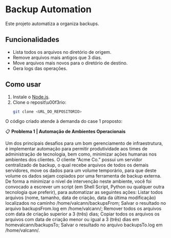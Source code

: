 # Backup Automation

Este projeto automatiza a organiza backups.

## Funcionalidades
- Lista todos os arquivos no diretório de origem.
- Remove arquivos mais antigos que 3 dias.
- Move arquivos mais novos para o diretório de destino.
- Gera logs das operações.

## Como usar
1. Instale o [Node.js](https://nodejs.org/).
2. Clone o reposit\u00f3rio:
   ```bash
   git clone <URL_DO_REPOSITORIO>

O código criado atende à demanda do case 1 proposto:

📋 **Problema 1 | Automação de Ambientes Operacionais**

 Um dos principais desafios para um bom gerenciamento de infraestrutura, é implementar
 automação para permitir produtividade aos times de administração de tecnologia, bem
 como, minimizar ações humanas nos ambientes dos clientes.
 O cliente “Acme Co.” possui um servidor centralizado de backup, o qual recebe arquivos
 de todos os demais servidores, move os dados para um volume temporário, para que
 deste volume os dados sejam copiados por uma ferramenta de backup externa.
 De forma a minimizar o nível de intervenção neste ambiente, você foi convocado a
 escrever um script (em Shell Script, Python ou qualquer outra tecnologia que preferir),
 para automatizar as seguintes ações:
 Listar todos arquivos (nome, tamanho, data de criação, data da última modificação)
 localizados no caminho /home/valcann/backupsFrom;
 Salvar o resultado no arquivo backupsFrom.log em /home/valcann/;
 Remover todos os arquivos com data de criação superior a 3 (três) dias;
 Copiar todos os arquivos os arquivos com data de criação menor ou igual a 3 (três) dias
 em homevalcann/backupsTo;
 Salvar o resultado no arquivo backupsTo.log em /home/valcann/.
